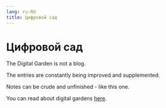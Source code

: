 ```yaml
---
lang: ru-RU 
title: Цифровой сад
---
```

# Цифровой сад

The Digital Garden is not a blog.

The entries are constantly being improved and supplemented.

Notes can be crude and unfinished - like this one.

You can read about digital gardens [here](https://tomcritchlow.com/2019/02/17/building-digital-garden/).